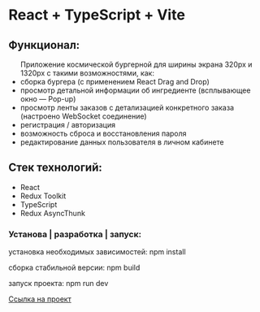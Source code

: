 # React + TypeScript + Vite
<h2>Функционал:</h2>
<ul>Приложение космической бургерной для ширины экрана 320px и 1320px с такими возможностями, как:

<li>сборка бургера (с применением React Drag and Drop)</li>
<li>просмотр детальной информации об ингредиенте (всплывающее окно — Pop-up)</li>
<li>просмотр ленты заказов с детализацией конкретного заказа (настроено WebSocket соединение)</li>
<li>регистрация / авторизация</li>
<li>возможность сброса и восстановления пароля</li>
<li>редактирование данных пользователя в личном кабинете</li>
</ul>

<h2>Стек технологий:</h2>
<ul>
<li>React</li>
<li>Redux Toolkit</li>
<li>TypeScript</li>
<li>Redux AsyncThunk</li>
</ul>

<h3>Установа | разработка | запуск:</h3>
<p>установка необходимых зависимостей: npm install<p>
<p>сборка стабильной версии: npm build<p>
<p>запуск проекта: npm run dev<p>

<a href="https://elviranurg.github.io/burger/">Ссылка на проект</a>

